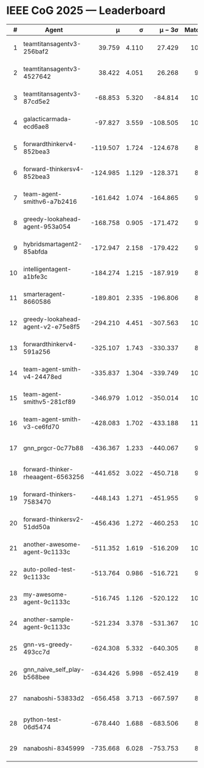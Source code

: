 # IEEE CoG 2025 — Leaderboard

| # | Agent | μ | σ | μ − 3σ | Matches | Updated |
|---:|---|---:|---:|---:|---:|---|
| 1 | teamtitansagentv3-256baf2 | 39.759 | 4.110 | 27.429 | 10380 | 2025-08-21 00:23 |
| 2 | teamtitansagentv3-4527642 | 38.422 | 4.051 | 26.268 | 9674 | 2025-08-21 00:23 |
| 3 | teamtitansagentv3-87cd5e2 | -68.853 | 5.320 | -84.814 | 10906 | 2025-08-21 00:23 |
| 4 | galacticarmada-ecd6ae8 | -97.827 | 3.559 | -108.505 | 10040 | 2025-08-21 00:23 |
| 5 | forwardthinkerv4-852bea3 | -119.507 | 1.724 | -124.678 | 8049 | 2025-08-21 00:23 |
| 6 | forward-thinkersv4-852bea3 | -124.985 | 1.129 | -128.371 | 8235 | 2025-08-21 00:23 |
| 7 | team-agent-smithv6-a7b2416 | -161.642 | 1.074 | -164.865 | 9680 | 2025-08-21 00:23 |
| 8 | greedy-lookahead-agent-953a054 | -168.758 | 0.905 | -171.472 | 9990 | 2025-08-21 00:23 |
| 9 | hybridsmartagent2-85abfda | -172.947 | 2.158 | -179.422 | 9223 | 2025-08-21 00:23 |
| 10 | intelligentagent-a1bfe3c | -184.274 | 1.215 | -187.919 | 8518 | 2025-08-21 00:23 |
| 11 | smarteragent-8660586 | -189.801 | 2.335 | -196.806 | 8895 | 2025-08-21 00:23 |
| 12 | greedy-lookahead-agent-v2-e75e8f5 | -294.210 | 4.451 | -307.563 | 10170 | 2025-08-21 00:23 |
| 13 | forwardthinkerv4-591a256 | -325.107 | 1.743 | -330.337 | 8624 | 2025-08-21 00:23 |
| 14 | team-agent-smith-v4-24478ed | -335.837 | 1.304 | -339.749 | 10702 | 2025-08-21 00:23 |
| 15 | team-agent-smithv5-281cf89 | -346.979 | 1.012 | -350.014 | 10560 | 2025-08-21 00:23 |
| 16 | team-agent-smith-v3-ce6fd70 | -428.083 | 1.702 | -433.188 | 11202 | 2025-08-21 00:23 |
| 17 | gnn_prgcr-0c77b88 | -436.367 | 1.233 | -440.067 | 9170 | 2025-08-21 00:23 |
| 18 | forward-thinker-rheaagent-6563256 | -441.652 | 3.022 | -450.718 | 9664 | 2025-08-21 00:23 |
| 19 | forward-thinkers-7583470 | -448.143 | 1.271 | -451.955 | 9520 | 2025-08-21 00:23 |
| 20 | forward-thinkersv2-51dd50a | -456.436 | 1.272 | -460.253 | 10364 | 2025-08-21 00:23 |
| 21 | another-awesome-agent-9c1133c | -511.352 | 1.619 | -516.209 | 10940 | 2025-08-21 00:23 |
| 22 | auto-polled-test-9c1133c | -513.764 | 0.986 | -516.721 | 9680 | 2025-08-21 00:23 |
| 23 | my-awesome-agent-9c1133c | -516.745 | 1.126 | -520.122 | 10420 | 2025-08-21 00:23 |
| 24 | another-sample-agent-9c1133c | -521.234 | 3.378 | -531.367 | 10100 | 2025-08-21 00:23 |
| 25 | gnn-vs-greedy-493cc7d | -624.308 | 5.332 | -640.305 | 8060 | 2025-08-21 00:23 |
| 26 | gnn_naive_self_play-b568bee | -634.426 | 5.998 | -652.419 | 8500 | 2025-08-21 00:23 |
| 27 | nanaboshi-53833d2 | -656.458 | 3.713 | -667.597 | 8010 | 2025-08-21 00:23 |
| 28 | python-test-06d5474 | -678.440 | 1.688 | -683.506 | 8330 | 2025-08-21 00:23 |
| 29 | nanaboshi-8345999 | -735.668 | 6.028 | -753.753 | 8570 | 2025-08-21 00:23 |
